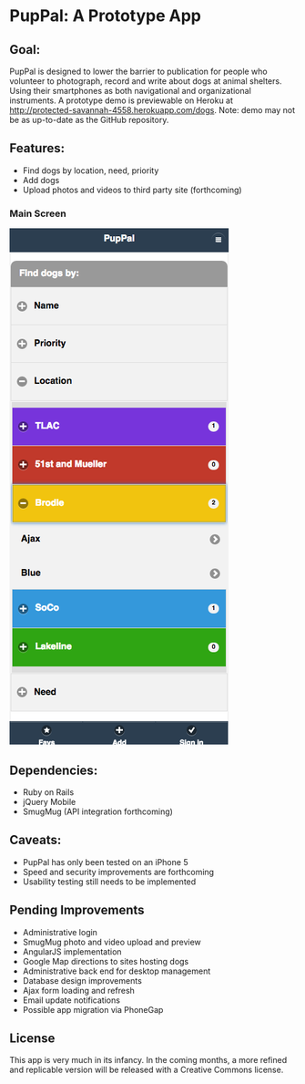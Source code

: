 PupPal: A Prototype App
===============================

## Goal:
PupPal is designed to lower the barrier to publication for people who volunteer to photograph, record and write about dogs at animal shelters. Using their smartphones as both navigational and organizational instruments. A prototype demo is previewable on Heroku at http://protected-savannah-4558.herokuapp.com/dogs. Note: demo may not be as up-to-date as the GitHub repository.

## Features:
- Find dogs by location, need, priority
- Add dogs
- Upload photos and videos to third party site (forthcoming)

### Main Screen
![Main Screen](/img/screenshot-puppal.png "Main Screen")

## Dependencies:
- Ruby on Rails
- jQuery Mobile
- SmugMug (API integration forthcoming)

## Caveats:
- PupPal has only been tested on an iPhone 5
- Speed and security improvements are forthcoming
- Usability testing still needs to be implemented 

## Pending Improvements
- Administrative login
- SmugMug photo and video upload and preview
- AngularJS implementation
- Google Map directions to sites hosting dogs
- Administrative back end for desktop management
- Database design improvements
- Ajax form loading and refresh
- Email update notifications
- Possible app migration via PhoneGap

## License
This app is very much in its infancy. In the coming months, a more refined and replicable version will be released with a Creative Commons license.
